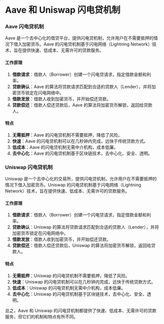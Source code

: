 **Aave 和 Uniswap 闪电贷机制**
=====================================

### Aave 闪电贷机制

Aave 是一个去中心化的借贷平台，提供闪电贷机制，允许用户在不需要抵押的情况下借入加密货币。Aave 的闪电贷机制基于闪电网络（Lightning Network）技术，旨在提供快速、低成本、无需许可的贷款服务。

#### 工作原理

1. **借款请求**：借款人（Borrower）创建一个闪电贷请求，指定借款金额和利率。
2. **贷款确认**：Aave 的算法将贷款请求匹配到合适的贷款人（Lender），并将加密货币锁定在闪电网络中。
3. **借款发放**：借款人收到加密货币，并开始偿还贷款。
4. **贷款偿还**：借款人偿还贷款后，Aave 的算法将加密货币解锁，返回给贷款人。

#### 特点

1. **无需抵押**：Aave 的闪电贷机制不需要抵押，降低了风险。
2. **快速**：Aave 的闪电贷机制可以在几秒钟内完成，远快于传统贷款方式。
3. **低成本**：Aave 的闪电贷机制无需中介机构，成本低廉。
4. **去中心化**：Aave 的闪电贷机制基于区块链技术，去中心化、安全、透明。

### Uniswap 闪电贷机制

Uniswap 是一个去中心化的交易所，提供闪电贷机制，允许用户在不需要抵押的情况下借入加密货币。Uniswap 的闪电贷机制基于闪电网络（Lightning Network）技术，旨在提供快速、低成本、无需许可的贷款服务。

#### 工作原理

1. **借款请求**：借款人（Borrower）创建一个闪电贷请求，指定借款金额和利率。
2. **贷款确认**：Uniswap 的算法将贷款请求匹配到合适的贷款人（Lender），并将加密货币锁定在闪电网络中。
3. **借款发放**：借款人收到加密货币，并开始偿还贷款。
4. **贷款偿还**：借款人偿还贷款后，Uniswap 的算法将加密货币解锁，返回给贷款人。

#### 特点

1. **无需抵押**：Uniswap 的闪电贷机制不需要抵押，降低了风险。
2. **快速**：Uniswap 的闪电贷机制可以在几秒钟内完成，远快于传统贷款方式。
3. **低成本**：Uniswap 的闪电贷机制无需中介机构，成本低廉。
4. **去中心化**：Uniswap 的闪电贷机制基于区块链技术，去中心化、安全、透明。

总之，Aave 和 Uniswap 的闪电贷机制都提供了快速、低成本、无需许可的贷款服务，但它们的机制和特点有所不同。